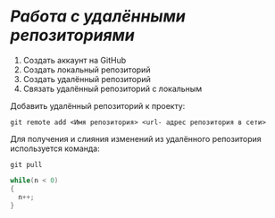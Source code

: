 # __*Работа с удалёнными репозиториями*__
1. Создать аккаунт на GitHub
2. Создать локальный репозиторий
3. Создать удалённый репозиторий
4. Связать удалённый репозиторий с локальным

Добавить удалённый репозиторий к проекту:
```
git remote add <Имя репозитория> <url- адрес репозитория в сети>
```
Для получения и слияния изменений из удалённого репозитория используется команда:
```
git pull
```
```C#
while(n < 0)
{
  n++;
}
